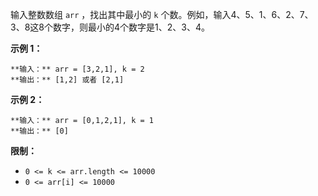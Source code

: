 输入整数数组 `arr` ，找出其中最小的 `k` 个数。例如，输入4、5、1、6、2、7、3、8这8个数字，则最小的4个数字是1、2、3、4。



**示例 1：**

    
    
    **输入：** arr = [3,2,1], k = 2
    **输出：** [1,2] 或者 [2,1]
    

**示例 2：**

    
    
    **输入：** arr = [0,1,2,1], k = 1
    **输出：** [0]



**限制：**

  * `0 <= k <= arr.length <= 10000`
  * `0 <= arr[i] <= 10000`

